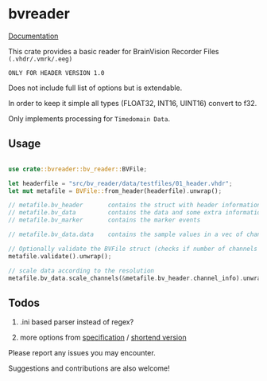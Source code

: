 # bvreader

[Documentation](https://docs.rs/bvreader)

This crate provides a basic reader for BrainVision Recorder Files `(.vhdr/.vmrk/.eeg)`

`ONLY FOR HEADER VERSION 1.0`

Does not include full list of options but is extendable.

In order to keep it simple all types (FLOAT32, INT16, UINT16) convert to f32.

Only implements processing for `Timedomain Data`.

## Usage

```rust

use crate::bvreader::bv_reader::BVFile;

let headerfile = "src/bv_reader/data/testfiles/01_header.vhdr";
let mut metafile = BVFile::from_header(headerfile).unwrap();

// metafile.bv_header       contains the struct with header information
// metafile.bv_data         contains the data and some extra information
// metafile.bv_marker       contains the marker events

// metafile.bv_data.data    contains the sample values in a vec of channels, that each contain a vec of sample values as f32.

// Optionally validate the BVFile struct (checks if number of channels is consistent across all entries)
metafile.validate().unwrap();

// scale data according to the resolution
metafile.bv_data.scale_channels(&metafile.bv_header.channel_info).unwrap();

```

## Todos

1. .ini based parser instead of regex?

2. more options from [specification](https://www.dpg.unipd.it/sites/dpg.unipd.it/files/Brainvision_Recorder.pdf) / [shortend version](https://www.fieldtriptoolbox.org/assets/pdf/BrainVisionCoreFileFormat_1.0_2018-08-02.pdf)

Please report any issues you may encounter.

Suggestions and contributions are also welcome!